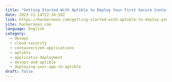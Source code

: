 ```yaml
---
title: "Getting Started With Aptible to Deploy Your First Secure Containerized Application"
date: 2023-11-14T22:34:58Z
link: https://hackernoon.com/getting-started-with-aptible-to-deploy-your-first-secure-containerized-application?source=rss&utm_medium=RSS&utm_source=news.12bit.vn
site: hackernoon.com
language: English
category:
  - devops
  - cloud-security
  - containerized-applications
  - aptible
  - applicatin-deployment
  - devops-and-aptible
  - deploying-your-app-to-aptible
draft: false
---
```


